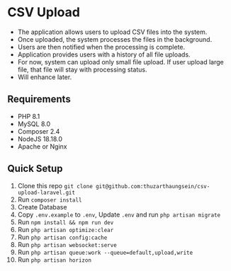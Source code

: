 # CSV Upload

-   The application allows users to upload CSV files into the system.
-   Once uploaded, the system processes the files in the background.
-   Users are then notified when the processing is complete.
-   Application provides users with a history of all file uploads.
-   For now, system can upload only small file upload. If user upload large file, that file will stay with processing status.
-   Will enhance later.

## Requirements

-   PHP 8.1
-   MySQL 8.0
-   Composer 2.4
-   NodeJS 18.18.0
-   Apache or Nginx

## Quick Setup

1. Clone this repo `git clone git@github.com:thuzarthaungsein/csv-upload-laravel.git`
2. Run `composer install`
3. Create Database
4. Copy `.env.example` to `.env`, Update `.env` and run `php artisan migrate`
5. Run `npm install && npm run dev`
6. Run `php artisan optimize:clear`
7. Run `php artisan config:cache`
8. Run `php artisan websocket:serve`
9. Run `php artisan queue:work --queue=default,upload,write`
10. Run `php artisan horizon`
